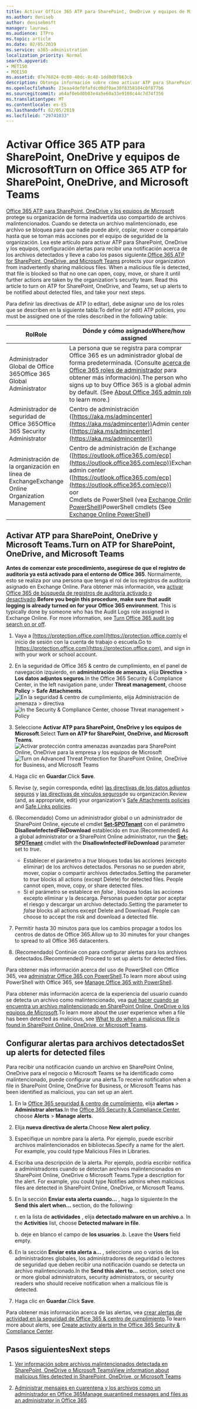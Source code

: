 ```yaml
---
title: Activar Office 365 ATP para SharePoint, OneDrive y equipos de Microsoft
ms.author: deniseb
author: denisebmsft
manager: laurawi
ms.audience: ITPro
ms.topic: article
ms.date: 02/05/2019
ms.service: o365-administration
localization_priority: Normal
search.appverid:
- MET150
- MOE150
ms.assetid: 07e76024-0c80-40dc-8c48-1dd0d0f863cb
description: Obtenga información sobre cómo activar ATP para SharePoint, OneDrive y equipos, incluido cómo establecer alertas para los archivos detectados.
ms.openlocfilehash: 23eaa4def0fafdcd0df0ae30f8358104c0f877b6
ms.sourcegitcommit: a64af0ebd0b03e4a5e60a33e9108c44c7d74f356
ms.translationtype: MT
ms.contentlocale: es-ES
ms.lasthandoff: 02/05/2019
ms.locfileid: "29741033"
---
```

# <a name="turn-on-office-365-atp-for-sharepoint-onedrive-and-microsoft-teams"></a><span data-ttu-id="3972b-103">Activar Office 365 ATP para SharePoint, OneDrive y equipos de Microsoft</span><span class="sxs-lookup"><span data-stu-id="3972b-103">Turn on Office 365 ATP for SharePoint, OneDrive, and Microsoft Teams</span></span>

<span data-ttu-id="3972b-p101">[Office 365 ATP para SharePoint, OneDrive y los equipos de Microsoft](atp-for-spo-odb-and-teams.md) protege su organización de forma inadvertida uso compartido de archivos malintencionados. Cuando se detecta un archivo malintencionado, ese archivo se bloquea para que nadie puede abrir, copiar, mover o compártalo hasta que se toman más acciones por el equipo de seguridad de la organización. Lea este artículo para activar ATP para SharePoint, OneDrive y los equipos, configuración alertas para recibir una notificación acerca de los archivos detectados y lleve a cabo los pasos siguiente.</span><span class="sxs-lookup"><span data-stu-id="3972b-p101">[Office 365 ATP for SharePoint, OneDrive, and Microsoft Teams](atp-for-spo-odb-and-teams.md) protects your organization from inadvertently sharing malicious files. When a malicious file is detected, that file is blocked so that no one can open, copy, move, or share it until further actions are taken by the organization's security team. Read this article to turn on ATP for SharePoint, OneDrive, and Teams, set up alerts to be notified about detected files, and take your next steps.</span></span> 
  
<span data-ttu-id="3972b-107">Para definir las directivas de ATP (o editar), debe asignar uno de los roles que se describen en la siguiente tabla:</span><span class="sxs-lookup"><span data-stu-id="3972b-107">To define (or edit) ATP policies, you must be assigned one of the roles described in the following table:</span></span>

|<span data-ttu-id="3972b-108">Rol</span><span class="sxs-lookup"><span data-stu-id="3972b-108">Role</span></span>  |<span data-ttu-id="3972b-109">Dónde y cómo asignado</span><span class="sxs-lookup"><span data-stu-id="3972b-109">Where/how assigned</span></span>  |
|---------|---------|
|<span data-ttu-id="3972b-110">Administrador Global de Office 365</span><span class="sxs-lookup"><span data-stu-id="3972b-110">Office 365 Global Administrator</span></span> |<span data-ttu-id="3972b-p102">La persona que se registra para comprar Office 365 es un administrador global de forma predeterminada. (Consulte [acerca de Office 365 roles de administrador](https://docs.microsoft.com/office365/admin/add-users/about-admin-roles) para obtener más información).</span><span class="sxs-lookup"><span data-stu-id="3972b-p102">The person who signs up to buy Office 365 is a global admin by default. (See [About Office 365 admin roles](https://docs.microsoft.com/office365/admin/add-users/about-admin-roles) to learn more.)</span></span>         |
|<span data-ttu-id="3972b-113">Administrador de seguridad de Office 365</span><span class="sxs-lookup"><span data-stu-id="3972b-113">Office 365 Security Administrator</span></span> |<span data-ttu-id="3972b-114">Centro de administración ([https://aka.ms/admincenter](https://aka.ms/admincenter))</span><span class="sxs-lookup"><span data-stu-id="3972b-114">Admin center ([https://aka.ms/admincenter](https://aka.ms/admincenter))</span></span>|
|<span data-ttu-id="3972b-115">Administración de la organización en línea de Exchange</span><span class="sxs-lookup"><span data-stu-id="3972b-115">Exchange Online Organization Management</span></span> |<span data-ttu-id="3972b-116">Centro de administración de Exchange ([https://outlook.office365.com/ecp](https://outlook.office365.com/ecp))</span><span class="sxs-lookup"><span data-stu-id="3972b-116">Exchange admin center ([https://outlook.office365.com/ecp](https://outlook.office365.com/ecp))</span></span> <br><span data-ttu-id="3972b-117">o</span><span class="sxs-lookup"><span data-stu-id="3972b-117">or</span></span> <br>  <span data-ttu-id="3972b-118">Cmdlets de PowerShell (vea [Exchange Online PowerShell](https://docs.microsoft.com/powershell/exchange/exchange-online/exchange-online-powershell?view=exchange-ps))</span><span class="sxs-lookup"><span data-stu-id="3972b-118">PowerShell cmdlets (See [Exchange Online PowerShell](https://docs.microsoft.com/powershell/exchange/exchange-online/exchange-online-powershell?view=exchange-ps))</span></span> |
  
## <a name="turn-on-atp-for-sharepoint-onedrive-and-microsoft-teams"></a><span data-ttu-id="3972b-119">Activar ATP para SharePoint, OneDrive y Microsoft Teams.</span><span class="sxs-lookup"><span data-stu-id="3972b-119">Turn on ATP for SharePoint, OneDrive, and Microsoft Teams</span></span>

<span data-ttu-id="3972b-p103">**Antes de comenzar este procedimiento, asegúrese de que el registro de auditoría ya está activado para el entorno de Office 365**. Normalmente, esto se realiza por una persona que tenga el rol de los registros de auditoría asignado en Exchange Online. Para obtener más información, vea [activar Office 365 de búsqueda de registros de auditoría activado o desactivado](turn-audit-log-search-on-or-off.md).</span><span class="sxs-lookup"><span data-stu-id="3972b-p103">**Before you begin this procedure, make sure that audit logging is already turned on for your Office 365 environment**. This is typically done by someone who has the Audit Logs role assigned in Exchange Online. For more information, see [Turn Office 365 audit log search on or off](turn-audit-log-search-on-or-off.md).</span></span>
  
1. <span data-ttu-id="3972b-123">Vaya a [https://protection.office.com](https://protection.office.com)y el inicio de sesión con la cuenta de trabajo o escuela.</span><span class="sxs-lookup"><span data-stu-id="3972b-123">Go to [https://protection.office.com](https://protection.office.com), and sign in with your work or school account.</span></span>
    
2. <span data-ttu-id="3972b-124">En la seguridad de Office 365 &amp; centro de cumplimiento, en el panel de navegación izquierdo, en **administración de amenaza**, elija **Directiva** \> **Los datos adjuntos seguros**.</span><span class="sxs-lookup"><span data-stu-id="3972b-124">In the Office 365 Security &amp; Compliance Center, in the left navigation pane, under **Threat management**, choose **Policy** \> **Safe Attachments**.</span></span> <br/><span data-ttu-id="3972b-125">![En la seguridad &amp; centro de cumplimiento, elija Administración de amenaza \> directiva](media/08849c91-f043-4cd1-a55e-d440c86442f2.png)</span><span class="sxs-lookup"><span data-stu-id="3972b-125">![In the Security &amp; Compliance Center, choose Threat management \> Policy](media/08849c91-f043-4cd1-a55e-d440c86442f2.png)</span></span>
  
3. <span data-ttu-id="3972b-126">Seleccione **Activar ATP para SharePoint, OneDrive y los equipos de Microsoft**.</span><span class="sxs-lookup"><span data-stu-id="3972b-126">Select **Turn on ATP for SharePoint, OneDrive, and Microsoft Teams**.</span></span><br/><span data-ttu-id="3972b-127">![Activar protección contra amenazas avanzadas para SharePoint Online, OneDrive para la empresa y los equipos de Microsoft](media/48cfaace-59cc-4e60-bf86-05ff6b99bdbf.png)</span><span class="sxs-lookup"><span data-stu-id="3972b-127">![Turn on Advanced Threat Protection for SharePoint Online, OneDrive for Business, and Microsoft Teams](media/48cfaace-59cc-4e60-bf86-05ff6b99bdbf.png)</span></span>
  
4. <span data-ttu-id="3972b-128">Haga clic en **Guardar**.</span><span class="sxs-lookup"><span data-stu-id="3972b-128">Click **Save**.</span></span>
    
5. <span data-ttu-id="3972b-129">Revise (y, según corresponda, edite) [las directivas de los datos adjuntos seguros](set-up-atp-safe-attachments-policies.md) y [las directivas de vínculos seguros](set-up-atp-safe-links-policies.md)de su organización.</span><span class="sxs-lookup"><span data-stu-id="3972b-129">Review (and, as appropriate, edit) your organization's [Safe Attachments policies](set-up-atp-safe-attachments-policies.md) and [Safe Links policies](set-up-atp-safe-links-policies.md).</span></span>
    
6. <span data-ttu-id="3972b-130">(Recomendado) Como un administrador global o un administrador de SharePoint Online, ejecute el cmdlet **[Set-SPOTenant](https://docs.microsoft.com/powershell/module/sharepoint-online/Set-SPOTenant?view=sharepoint-ps)** con el parámetro **DisallowInfectedFileDownload** establecido en *true*.</span><span class="sxs-lookup"><span data-stu-id="3972b-130">(Recommended) As a global administrator or a SharePoint Online administrator, run the **[Set-SPOTenant](https://docs.microsoft.com/powershell/module/sharepoint-online/Set-SPOTenant?view=sharepoint-ps)** cmdlet with the **DisallowInfectedFileDownload** parameter set to  *true*.</span></span> <br/>
      - <span data-ttu-id="3972b-p104">Establecer el parámetro a *true* bloques todas las acciones (excepto eliminar) de los archivos detectados. Personas no se pueden abrir, mover, copiar o compartir archivos detectados.</span><span class="sxs-lookup"><span data-stu-id="3972b-p104">Setting the parameter to *true* blocks all actions (except Delete) for detected files. People cannot open, move, copy, or share detected files.</span></span>
      - <span data-ttu-id="3972b-p105">Si el parámetro se establece en *false* , bloquea todas las acciones excepto eliminar y la descarga. Personas pueden optar por aceptar el riesgo y descargar un archivo detectado.</span><span class="sxs-lookup"><span data-stu-id="3972b-p105">Setting the parameter to *false* blocks all actions except Delete and Download. People can choose to accept the risk and download a detected file.</span></span>  
   
7. <span data-ttu-id="3972b-135">Permitir hasta 30 minutos para que los cambios propagar a todos los centros de datos de Office 365.</span><span class="sxs-lookup"><span data-stu-id="3972b-135">Allow up to 30 minutes for your changes to spread to all Office 365 datacenters.</span></span>
    
8. <span data-ttu-id="3972b-136">(Recomendado) Continúe con para configurar alertas para los archivos detectados.</span><span class="sxs-lookup"><span data-stu-id="3972b-136">(Recommended) Proceed to set up alerts for detected files.</span></span>
    
<span data-ttu-id="3972b-137">Para obtener más información acerca del uso de PowerShell con Office 365, vea [administrar Office 365 con PowerShell](https://docs.microsoft.com/office365/enterprise/powershell/manage-office-365-with-office-365-powershell).</span><span class="sxs-lookup"><span data-stu-id="3972b-137">To learn more about using PowerShell with Office 365, see [Manage Office 365 with PowerShell](https://docs.microsoft.com/office365/enterprise/powershell/manage-office-365-with-office-365-powershell).</span></span> 

<span data-ttu-id="3972b-138">Para obtener más información acerca de la experiencia del usuario cuando se detecta un archivo como malintencionado, vea [qué hacer cuando se encuentra un archivo malintencionado en SharePoint Online, OneDrive o los equipos de Microsoft](https://support.office.com/article/01e902ad-a903-4e0f-b093-1e1ac0c37ad2).</span><span class="sxs-lookup"><span data-stu-id="3972b-138">To learn more about the user experience when a file has been detected as malicious, see [What to do when a malicious file is found in SharePoint Online, OneDrive, or Microsoft Teams](https://support.office.com/article/01e902ad-a903-4e0f-b093-1e1ac0c37ad2).</span></span> 
  
## <a name="set-up-alerts-for-detected-files"></a><span data-ttu-id="3972b-139">Configurar alertas para archivos detectados</span><span class="sxs-lookup"><span data-stu-id="3972b-139">Set up alerts for detected files</span></span>

<span data-ttu-id="3972b-140">Para recibir una notificación cuando un archivo en SharePoint Online, OneDrive para el negocio o Microsoft Teams se ha identificado como malintencionado, puede configurar una alerta.</span><span class="sxs-lookup"><span data-stu-id="3972b-140">To receive notification when a file in SharePoint Online, OneDrive for Business, or Microsoft Teams has been identified as malicious, you can set up an alert.</span></span>
  
1. <span data-ttu-id="3972b-141">En la [Office 365 seguridad &amp; centro de cumplimiento](https://protection.office.com), elija **alertas** \> **Administrar alertas**.</span><span class="sxs-lookup"><span data-stu-id="3972b-141">In the [Office 365 Security &amp; Compliance Center](https://protection.office.com), choose **Alerts** \> **Manage alerts**.</span></span>
    
2. <span data-ttu-id="3972b-142">Elija **nueva directiva de alerta**.</span><span class="sxs-lookup"><span data-stu-id="3972b-142">Choose **New alert policy**.</span></span>
    
3. <span data-ttu-id="3972b-p106">Especifique un nombre para la alerta. Por ejemplo, puede escribir archivos malintencionados en bibliotecas.</span><span class="sxs-lookup"><span data-stu-id="3972b-p106">Specify a name for the alert. For example, you could type Malicious Files in Libraries.</span></span>
    
4. <span data-ttu-id="3972b-p107">Escriba una descripción de la alerta. Por ejemplo, podría escribir notifica a administradores cuando se detectan archivos malintencionados en SharePoint Online, OneDrive o Microsoft Teams.</span><span class="sxs-lookup"><span data-stu-id="3972b-p107">Type a description for the alert. For example, you could type Notifies admins when malicious files are detected in SharePoint Online, OneDrive, or Microsoft Teams.</span></span>
    
5. <span data-ttu-id="3972b-147">En la sección **Enviar esta alerta cuando...** , haga lo siguiente:</span><span class="sxs-lookup"><span data-stu-id="3972b-147">In the **Send this alert when...** section, do the following:</span></span> 
    
    <span data-ttu-id="3972b-p108">r. en la lista de **actividades** , elija **detectado malware en un archivo**.</span><span class="sxs-lookup"><span data-stu-id="3972b-p108">a. In the **Activities** list, choose **Detected malware in file**.</span></span>
    
    <span data-ttu-id="3972b-p109">b. deje en blanco el campo de **los usuarios** .</span><span class="sxs-lookup"><span data-stu-id="3972b-p109">b. Leave the **Users** field empty.</span></span> 
    
6. <span data-ttu-id="3972b-152">En la sección **Enviar esta alerta a...** , seleccione uno o varios de los administradores globales, los administradores de seguridad o lectores de seguridad que deben recibir una notificación cuando se detecta un archivo malintencionado.</span><span class="sxs-lookup"><span data-stu-id="3972b-152">In the **Send this alert to...** section, select one or more global administrators, security administrators, or security readers who should receive notification when a malicious file is detected.</span></span> 
    
7. <span data-ttu-id="3972b-153">Haga clic en **Guardar**.</span><span class="sxs-lookup"><span data-stu-id="3972b-153">Click **Save**.</span></span>
    
<span data-ttu-id="3972b-154">Para obtener más información acerca de las alertas, vea [crear alertas de actividad en la seguridad de Office 365 &amp; centro de cumplimiento](create-activity-alerts.md).</span><span class="sxs-lookup"><span data-stu-id="3972b-154">To learn more about alerts, see [Create activity alerts in the Office 365 Security &amp; Compliance Center](create-activity-alerts.md).</span></span> 
  
## <a name="next-steps"></a><span data-ttu-id="3972b-155">Pasos siguientes</span><span class="sxs-lookup"><span data-stu-id="3972b-155">Next steps</span></span>

1. [<span data-ttu-id="3972b-156">Ver información sobre archivos malintencionados detectada en SharePoint, OneDrive o Microsoft Teams</span><span class="sxs-lookup"><span data-stu-id="3972b-156">View information about malicious files detected in SharePoint, OneDrive, or Microsoft Teams</span></span>](malicious-files-detected-in-spo-odb-or-teams.md)
    
2. [<span data-ttu-id="3972b-157">Administrar mensajes en cuarentena y los archivos como un administrador en Office 365</span><span class="sxs-lookup"><span data-stu-id="3972b-157">Manage quarantined messages and files as an administrator in Office 365</span></span>](manage-quarantined-messages-and-files.md)
    

  

